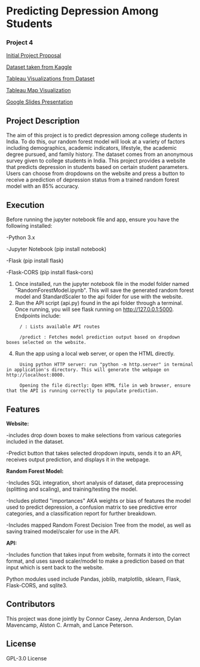 # Predicting Depression Among Students
### Project 4
[Initial Project Proposal](https://github.com/Sorted-Filtered/Student-Depression/blob/main/Project%20proposal%20-%20project%204.docx)

[Dataset taken from Kaggle](https://www.kaggle.com/datasets/adilshamim8/student-depression-dataset/data)

[Tableau Visualizations from Dataset](https://public.tableau.com/app/profile/dylan.mavencamp/viz/Book3_17429458940580/Dashboard1?publish=yes)

[Tableau Map Visualization](https://public.tableau.com/views/India_Map_17429462120540/Sheet1?:language=en-US&publish=yes&:sid=&:redirect=auth&:display_count=n&:origin=viz_share_link)

[Google Slides Presentation](https://docs.google.com/presentation/d/1EdIuKcOOn9DrwLD_oTe0_vwz1WLMgdN1JRT_LCTdI54/edit?usp=sharing)

## Project Description
The aim of this project is to predict depression among college students in India. To do this, our random forest model will look at a variety of factors including demographics, academic indicators, lifestyle, the academic degree pursued, and family history. The dataset comes from an anonymous survey given to college students in India. This project provides a website that predicts depression in students based on certain student parameters. Users can choose from dropdowns on the website and press a button to receive a prediction of depression status from a trained random forest model with an 85% accuracy. 

## Execution
Before running the jupyter notebook file and app, ensure you have the following installed:

-Python 3.x

-Jupyter Notebook (pip install notebook)

-Flask (pip install flask)

-Flask-CORS (pip install flask-cors)

1. Once installed, run the jupyter notebook file in the model folder named "RandomForestModel.ipynb". This will save the generated random forest model and StandardScaler to the api folder for use with the website.
2. Run the API script (api.py) found in the api folder through a terminal. Once running, you will see flask running on http://127.0.0.1:5000. Endpoints include:
```
     / : Lists available API routes
   
     /predict : Fetches model prediction output based on dropdown boxes selected on the website.
```
4. Run the app using a local web server, or open the HTML directly.
```
     Using python HTTP server: run "python -m http.server" in terminal in application's directory. This will generate the webpage on http://localhost:8000.
   
     Opening the file directly: Open HTML file in web browser, ensure that the API is running correctly to populate prediction.
```
## Features
**Website:**

-includes drop down boxes to make selections from various categories included in the dataset.

-Predict button that takes selected dropdown inputs, sends it to an API, receives output prediction, and displays it in the webpage.


**Random Forest Model:**

-Includes SQL integration, short analysis of dataset, data preprocessing (splitting and scaling), and training/testing the model.

-Includes plotted "importances" AKA weights or bias of features the model used to predict depression, a confusion matrix to see predictive error categories, and a classification report for further breakdown.

-Includes mapped Random Forest Decision Tree from the model, as well as saving trained model/scaler for use in the API.


**API:**

-Includes function that takes input from website, formats it into the correct format, and uses saved scaler/model to make a prediction based on that input which is sent back to the website.

Python modules used include Pandas, joblib, matplotlib, sklearn, Flask, Flask-CORS, and sqlite3.


## Contributors
This project was done jointly by Connor Casey, Jenna Anderson, Dylan Mavencamp, Alston C. Armah, and Lance Peterson.

## License
GPL-3.0 License
